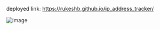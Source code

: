deployed link: https://rukeshb.github.io/ip_address_tracker/

![image](https://github.com/RukeshB/ip_address_tracker/assets/31877424/e9a4a5ca-84f1-4b4d-81df-f59f47b0eff9)
